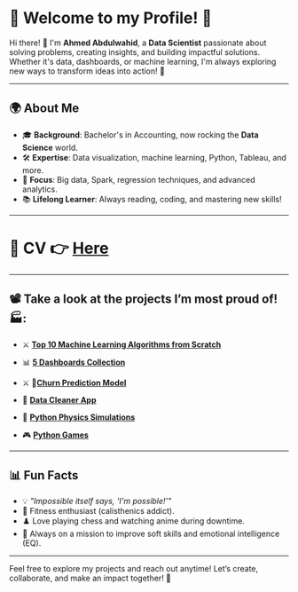 # 🌟 Welcome to my Profile! 🌟  

Hi there! 👋 I'm **Ahmed Abdulwahid**, a **Data Scientist** passionate about solving problems, creating insights, and building impactful solutions. Whether it's data, dashboards, or machine learning, I'm always exploring new ways to transform ideas into action! 🚀  

---

## 🌍 About Me  
- 🎓 **Background**: Bachelor's in Accounting, now rocking the **Data Science** world.  
- 🛠️ **Expertise**: Data visualization, machine learning, Python, Tableau, and more.  
- 🎯 **Focus**: Big data, Spark, regression techniques, and advanced analytics.  
- 📚 **Lifelong Learner**: Always reading, coding, and mastering new skills!  

---


# 📄 **CV** 👉 [Here](https://drive.google.com/file/d/1k8gFNOb7Qg7HqvyL9v0pavq1D7wVbowS/view?usp=sharing)


---

## 📽️ Take a look at the projects I’m most proud of! 🏭:  
 
- ⚔️ [**Top 10 Machine Learning Algorithms from Scratch**](https://github.com/AhmedAbdulWahid-Data/Top_10_ML_Algorithms)
  
- 📊 [**5 Dashboards Collection**](https://github.com/AhmedAbdulWahid-Data/Top_5_Dashboards)
  
- ⚔️ 🤖[**Churn Prediction Model**](https://github.com/AhmedAbdulWahid-Data/Customer_Churn_Prediction)
  
- 🧼 [**Data Cleaner App**](https://github.com/AhmedAbdulWahid-Data/Data_Cleaner_app)

- 🔭 [**Python Physics Simulations**](https://github.com/AhmedAbdulWahid-Data/Python_Physics)
  
- 🎮 [**Python Games**](https://github.com/AhmedAbdulWahid-Data/Python_Games)

  
---

## 📊 Fun Facts  
- 💡 *"Impossible itself says, 'I'm possible!'"*  
- 🤸 Fitness enthusiast (calisthenics addict).  
- ♟️ Love playing chess and watching anime during downtime.  
- 🌱 Always on a mission to improve soft skills and emotional intelligence (EQ).  

---

Feel free to explore my projects and reach out anytime! Let’s create, collaborate, and make an impact together! 💪  
